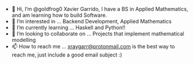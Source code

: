 - 👋 Hi, I’m @goldfrog0                 Xavier Garrido, I have a BS in Applied Mathematics, and am learning how to build Software.
- 👀 I’m interested in ...              Backend Development, Applied Mathematics
- 🌱 I’m currently learning ...         Haskell and Python!!
- 💞️ I’m looking to collaborate on ...  Projects that implement mathematical modelling  
- 📫 How to reach me ...                xraygarr@protonmail.com is the best way to reach me, just include a good email subject :)

<!---
goldfrog0/goldfrog0 is a ✨ special ✨ repository because its `README.md` (this file) appears on your GitHub profile.
You can click the Preview link to take a look at your changes.
--->
